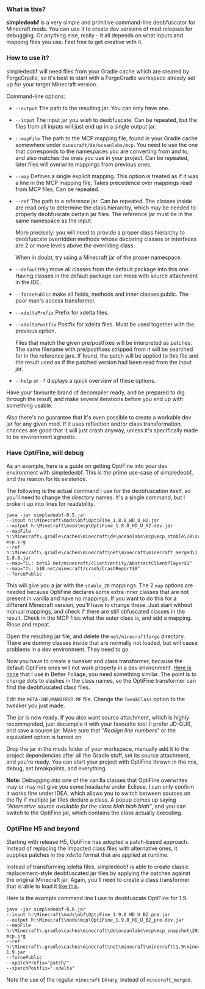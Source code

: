 ### What is this?

**simpledeobf** is a very simple and primitive command-line deobfuscator for
Minecraft mods. You can use it to create dev versions of mod releases
for debugging. Or anything else, really - it all depends on what inputs and
mapping files you use. Feel free to get creative with it.

### How to use it?

simpledeobf will need files from your Gradle cache which are created by
ForgeGradle, so it's best to start with a ForgeGradle workspace already
set up for your target Minecraft version.

Command-line options:

* `--output` The path to the resulting jar. You can only have one.
* `--input` The input jar you wish to deobfuscate. Can be repeated, but the
files from all inputs will just end up in a single output jar.
* `--mapFile` The path to the MCP mapping file, found in your Gradle cache
somewhere under `minecraft/de/oceanlabs/mcp`. You need to use the one that
corresponds to the namespaces you are converting from and to, and also
matches the ones you use in your project. Can be repeated, later files will
overwrite mappings from previous ones.
* `--map` Defines a single explicit mapping. This option is treated as if
it was a line in the MCP mapping file. Takes precedence over mappings
read from MCP files. Can be repeated.
* `--ref` The path to a reference jar. Can be repeated. The classes inside
are read only to determine the class hierarchy, which may be needed to properly
deobfuscate certain jar files. The reference jar must be in the same namespace
as the input.

   More precisely: you will need to provide a proper class hierarchy
to deobfuscate overridden methods whose declaring classes or interfaces are
2 or more levels above the overriding class.

   When in doubt, try using a Minecraft jar of the proper namespace.
* `--defaultPkg` move all classes from the default package into this one. Having
classes in the default package can mess with source attachment in the IDE.
* `--forcePublic` make all fields, methods and inner classes public. The
poor man's access transformer.
* `--xdeltaPrefix` Prefix for xdelta files.
* `--xdeltaPostfix` Postfix for xdelta files. Must be used together with the
previous option.

   Files that match the given pre/postfixes will be interpreted as patches.
   The same filename with pre/postfixes stripped from it will be searched for
   in the reference jars. If found, the patch will be applied to this file
   and the result used as if the patched version had been read from the
   input jar.
* `--help` or `-?` displays a quick overview of these options.

Have your favourite brand of decompiler ready, and be prepared to dig through
the result, and make several iterations before you end up with something
usable.

Also there's no guarantee that it's even possible to create a workable dev jar
for any given mod. If it uses reflection and/or class transformation, chances
are good that it will just crash anyway, unless it's specifically made to be
environment agnostic.

### Have OptiFine, will debug

As an example, here is a guide on getting OptiFine into your dev
environment with simpledeobf. This is *the* prime use-case of simpledeobf,
and the reason for its existence.

The following is the actual command I use for the deobfuscation itself,
so you'll need to change the directory names. It's a single command, but I
broke it up into lines for readability.
```
java -jar simpledeobf-0.5.jar
--input h:\Minecraft\mods\obf\OptiFine_1.8.8_HD_U_H2.jar
--output h:\Minecraft\mods\mcp\OptiFine_1.8.8_HD_U_H2-dev.jar
--mapFile h:\Minecraft\.gradle\caches\minecraft\de\oceanlabs\mcp\mcp_stable\20\srgs\notch-mcp.srg
--ref h:\Minecraft\.gradle\caches\minecraft\net\minecraft\minecraft_merged\1.8.8\minecraft_merged-1.8.8.jar
--map="CL: bet$1 net/minecraft/client/entity/AbstractClientPlayer$1"
--map="CL: b$8 net/minecraft/crash/CrashReport$8"
--forcePublic
```
This will give you a jar with the `stable_20` mappings. The 2 `map` options are
needed because OptiFine declares some extra inner classes that are not present
in vanilla and have no mappings. If you want to do this for a different Minecraft
version, you'll have to change these. Just start without manual mappings, and
check if there are still obfuscated classes in the result. Check in the MCP
files what the outer class is, and add a mapping. Rinse and repeat.

Open the resulting jar file, and delete the `net/minecraftforge` directory.
There are dummy classes inside that are normally not loaded, but will cause
problems in a dev environment. They need to go.

Now you have to create a tweaker and class transformer, because the default
OptiFine ones will not work properly in a dev environment.
[Here is mine](https://github.com/octarine-noise/BetterFoliage/blob/c0be72bb37311508c68db5bd3b09d2f99a76614c/src/main/kotlin/optifine/OptifineTweakerDevWrapper.kt)
that I use in Better Foliage, you need something similar. The point is to
change dots to slashes in the class names, so the OptiFine transformer can find
the deobfuscated class files.

Edit the `META-INF/MANIFEST.MF` file. Change the `TweakClass` option to the
tweaker you just made.

The jar is now ready. If you also want source attachment, which is highly
recommended, just decompile it with your favourite tool (I prefer JD-GUI), and
save a source jar. Make sure that *"Realign line numbers"* or the equivalent
option is turned on.

Drop the jar in the mods folder of your workspace, manually add it to the project
dependencies after all the Gradle stuff, set its source attachment, and you're
ready. You can start your project with OptiFine thrown in the mix, debug,
set breakpoints, and everything.

**Note:** Debugging *into* one of the vanilla classes that OptiFine overwrites
may or may not give you some headache under Eclipse. I can only confirm it works
fine under IDEA, which allows you to switch between sources on the fly if multiple
jar files declare a class. A popup comes up saying *"Alternative source available
for the class blah blah blah"*, and you can switch to the OptiFine jar, which
contains the class actually executing.

### OptiFine H5 and beyond

Starting with release H5, OptiFine has adopted a patch-based approach. Instead of
replacing the impacted class files with alternative ones, it supplies patches in
the *xdelta* format that are applied at runtime.

Instead of transforming xdelta files, simpledeobf is able to create classic
replacement-style deobfuscated jar files by applying the patches against the
original Minecraft jar. Again, you'll need to create a class transformer that is
able to load it [like this](https://github.com/octarine-noise/BetterFoliage/blob/abf037d8a9640594a76b9f2524885da6f440bd41/src/main/kotlin/optifine/OptifineTweakerDevWrapper.kt).

Here is the example command line I use to deobfuscate OptiFine for 1.9.
```
java -jar simpledeobf-0.6.jar
--input h:\Minecraft\mods\obf\OptiFine_1.9.0_HD_U_B2_pre.jar
--output h:\Minecraft\mods\mcp\OptiFine_1.9.0_HD_U_B2_pre-dev.jar
--mapFile h:\Minecraft\.gradle\caches\minecraft\de\oceanlabs\mcp\mcp_snapshot\20160406\srgs\notch-mcp.srg
--ref h:\Minecraft\.gradle\caches\minecraft\net\minecraft\minecraft\1.9\minecraft-1.9.jar
--forcePublic
--xpatchPrefix="patch/"
--xpatchPostfix=".xdelta"
```

Note the use of the regular `minecraft` binary, instead of `minecraft_merged`.